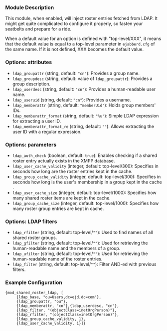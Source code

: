 ### Module Description

This module, when enabled, will inject roster entries fetched from LDAP. 
It might get quite complicated to configure it properly, so fasten your seatbelts and prepare for a ride. 

When a default value for an option is defined with "top-level/XXX", it means that the default value is equal to a top-level parameter in `ejabberd.cfg` of the same name. 
If it is not defined, XXX becomes the default value.

### Options: attributes

* `ldap_groupattr` (string, default: `"cn"`): Provides a group name.
* `ldap_groupdesc` (string, default: value of `ldap_groupattr`): Provides a group description.
* `ldap_userdesc` (string, default: `"cn"`): Provides a human-readable user name.
* `ldap_useruid` (string, default: `"cn"`): Provides a username.
* `ldap_memberattr` (string, default: `"memberUid"`): Holds group members' IDs.
* `ldap_memberattr_format` (string, default: `"%u"`): Simple LDAP expression for extracting a user ID.
* `ldap_memberattr_format_re` (string, default: `""`): Allows extracting the user ID with a regular expression.

### Options: parameters

* `ldap_auth_check` (boolean, default: `true`): Enables checking if a shared roster entry actually exists in the XMPP database.
* `ldap_user_cache_validity` (integer, default: top-level/300): Specifies in seconds how long are the roster entries kept in the cache. 
* `ldap_group_cache_validity` (integer, default: top-level/300): Specifies in seconds how long is the user's membership in a group kept in the cache .
* `ldap_user_cache_size` (integer, default: top-level/1000): Specifies how many shared roster items are kept in the cache.
* `ldap_group_cache_size` (integer, default: top-level/1000): Specifies how many roster group entries are kept in cache.

### Options: LDAP filters

* `ldap_rfilter` (string, default: top-level/`""`): Used to find names of all shared roster groups.
* `ldap_gfilter` (string, default: top-level/`""`): Used for retrieving the human-readable name and the members of a group.
* `ldap_ufilter` (string, default: top-level/`""`): Used for retrieving the human-readable name of the roster entries.
* `ldap_filter` (string, default: top-level/`""`): Filter AND-ed with previous filters.

### Example Configuration
```
{mod_shared_roster_ldap, [
     {ldap_base, "ou=Users,dc=ejd,dc=com"},
     {ldap_groupattr, "ou"},
     {ldap_memberattr, "cn"},{ldap_userdesc, "cn"},
     {ldap_filter, "(objectClass=inetOrgPerson)"},
     {ldap_rfilter, "(objectClass=inetOrgPerson)"},
     {ldap_group_cache_validity, 1},
     {ldap_user_cache_validity, 1}]}
```
